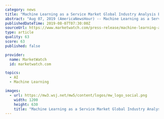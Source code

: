```yaml
---
category: news
title: "Machine Learning as a Service Market Global Industry Analysis By Development, Size, Share And Demand Forecast From 2017 to 2024"
abstract: "Aug 07, 2019 (AmericaNewsHour) -- Machine Learning as a Service Market Overview Machine learning refers to the artificial intelligence software which predicts the outputs without any explicit program. Instead of supervising the unsupervised program ..."
publishedDateTime: 2019-08-07T07:30:00Z
sourceUrl: https://www.marketwatch.com/press-release/machine-learning-as-a-service-market-global-industry-analysis-by-development-size-share-and-demand-forecast-from-2017-to-2024-2019-08-07
type: article
quality: 63
score: 63
published: false

provider:
  name: MarketWatch
  id: marketwatch.com

topics:
  - AI
  - Machine Learning

images:
  - url: https://mw3.wsj.net/mw5/content/logos/mw_logo_social.png
    width: 1200
    height: 630
    title: "Machine Learning as a Service Market Global Industry Analysis By Development, Size, Share And Demand Forecast From 2017 to 2024"
---
```

